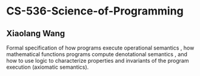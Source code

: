 # CS-536-Science-of-Programming
## Xiaolang Wang

Formal specification of how programs execute operational semantics , how mathematical functions programs compute denotational semantics , and how to use logic to characterize properties and invariants of the program execution (axiomatic semantics).
